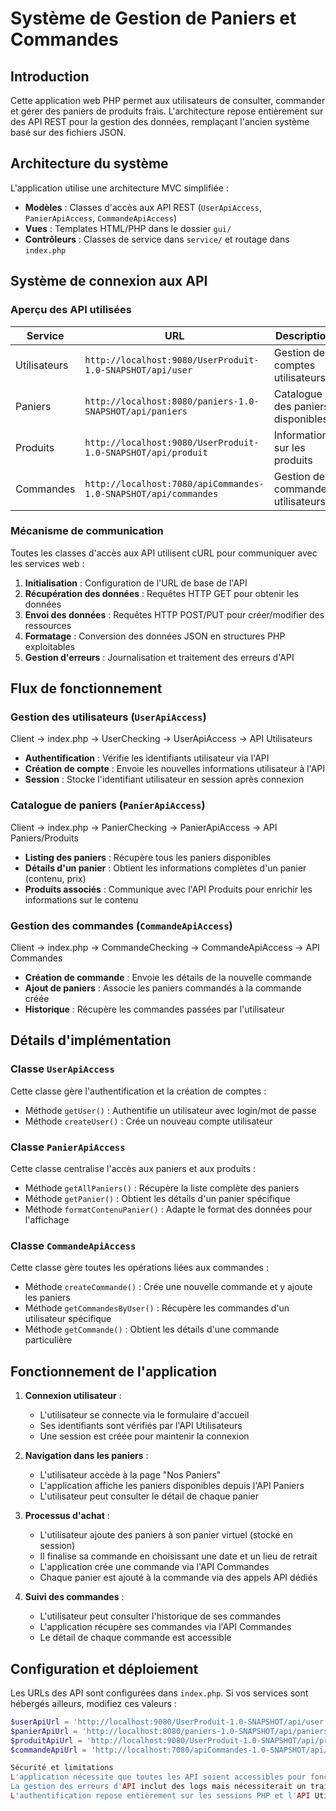# Système de Gestion de Paniers et Commandes

## Introduction

Cette application web PHP permet aux utilisateurs de consulter, commander et gérer des paniers de produits frais. L'architecture repose entièrement sur des API REST pour la gestion des données, remplaçant l'ancien système basé sur des fichiers JSON.

## Architecture du système

L'application utilise une architecture MVC simplifiée :

- **Modèles** : Classes d'accès aux API REST (`UserApiAccess`, `PanierApiAccess`, `CommandeApiAccess`)
- **Vues** : Templates HTML/PHP dans le dossier `gui/`
- **Contrôleurs** : Classes de service dans `service/` et routage dans `index.php`

## Système de connexion aux API

### Aperçu des API utilisées

| Service      | URL                                                             | Description                        |
| ------------ | --------------------------------------------------------------- | ---------------------------------- |
| Utilisateurs | `http://localhost:9080/UserProduit-1.0-SNAPSHOT/api/user`       | Gestion des comptes utilisateurs   |
| Paniers      | `http://localhost:8080/paniers-1.0-SNAPSHOT/api/paniers`        | Catalogue des paniers disponibles  |
| Produits     | `http://localhost:9080/UserProduit-1.0-SNAPSHOT/api/produit`    | Informations sur les produits      |
| Commandes    | `http://localhost:7080/apiCommandes-1.0-SNAPSHOT/api/commandes` | Gestion des commandes utilisateurs |

### Mécanisme de communication

Toutes les classes d'accès aux API utilisent cURL pour communiquer avec les services web :

1. **Initialisation** : Configuration de l'URL de base de l'API
2. **Récupération des données** : Requêtes HTTP GET pour obtenir les données
3. **Envoi des données** : Requêtes HTTP POST/PUT pour créer/modifier des ressources
4. **Formatage** : Conversion des données JSON en structures PHP exploitables
5. **Gestion d'erreurs** : Journalisation et traitement des erreurs d'API

## Flux de fonctionnement

### Gestion des utilisateurs (`UserApiAccess`)

Client → index.php → UserChecking → UserApiAccess → API Utilisateurs

- **Authentification** : Vérifie les identifiants utilisateur via l'API
- **Création de compte** : Envoie les nouvelles informations utilisateur à l'API
- **Session** : Stocke l'identifiant utilisateur en session après connexion

### Catalogue de paniers (`PanierApiAccess`)

Client → index.php → PanierChecking → PanierApiAccess → API Paniers/Produits

- **Listing des paniers** : Récupère tous les paniers disponibles
- **Détails d'un panier** : Obtient les informations complètes d'un panier (contenu, prix)
- **Produits associés** : Communique avec l'API Produits pour enrichir les informations sur le contenu

### Gestion des commandes (`CommandeApiAccess`)

Client → index.php → CommandeChecking → CommandeApiAccess → API Commandes

- **Création de commande** : Envoie les détails de la nouvelle commande
- **Ajout de paniers** : Associe les paniers commandés à la commande créée
- **Historique** : Récupère les commandes passées par l'utilisateur

## Détails d'implémentation

### Classe `UserApiAccess`

Cette classe gère l'authentification et la création de comptes :

- Méthode `getUser()` : Authentifie un utilisateur avec login/mot de passe
- Méthode `createUser()` : Crée un nouveau compte utilisateur

### Classe `PanierApiAccess`

Cette classe centralise l'accès aux paniers et aux produits :

- Méthode `getAllPaniers()` : Récupère la liste complète des paniers
- Méthode `getPanier()` : Obtient les détails d'un panier spécifique
- Méthode `formatContenuPanier()` : Adapte le format des données pour l'affichage

### Classe `CommandeApiAccess`

Cette classe gère toutes les opérations liées aux commandes :

- Méthode `createCommande()` : Crée une nouvelle commande et y ajoute les paniers
- Méthode `getCommandesByUser()` : Récupère les commandes d'un utilisateur spécifique
- Méthode `getCommande()` : Obtient les détails d'une commande particulière

## Fonctionnement de l'application

1. **Connexion utilisateur** :

   - L'utilisateur se connecte via le formulaire d'accueil
   - Ses identifiants sont vérifiés par l'API Utilisateurs
   - Une session est créée pour maintenir la connexion

2. **Navigation dans les paniers** :

   - L'utilisateur accède à la page "Nos Paniers"
   - L'application affiche les paniers disponibles depuis l'API Paniers
   - L'utilisateur peut consulter le détail de chaque panier

3. **Processus d'achat** :

   - L'utilisateur ajoute des paniers à son panier virtuel (stocké en session)
   - Il finalise sa commande en choisissant une date et un lieu de retrait
   - L'application crée une commande via l'API Commandes
   - Chaque panier est ajouté à la commande via des appels API dédiés

4. **Suivi des commandes** :
   - L'utilisateur peut consulter l'historique de ses commandes
   - L'application récupère ses commandes via l'API Commandes
   - Le détail de chaque commande est accessible

## Configuration et déploiement

Les URLs des API sont configurées dans `index.php`. Si vos services sont hébergés ailleurs, modifiez ces valeurs :

```php
$userApiUrl = 'http://localhost:9080/UserProduit-1.0-SNAPSHOT/api/user';
$panierApiUrl = 'http://localhost:8080/paniers-1.0-SNAPSHOT/api/paniers';
$produitApiUrl = 'http://localhost:9080/UserProduit-1.0-SNAPSHOT/api/produit';
$commandeApiUrl = 'http://localhost:7080/apiCommandes-1.0-SNAPSHOT/api/commandes';

Sécurité et limitations
L'application nécessite que toutes les API soient accessibles pour fonctionner correctement
La gestion des erreurs d'API inclut des logs mais nécessiterait un traitement plus robuste en production
L'authentification repose entièrement sur les sessions PHP et l'API Utilisateurs
```
